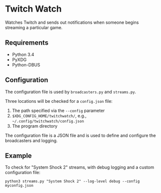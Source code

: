 # Twitch Watch
Watches Twitch and sends out notifications when someone begins streaming a particular game.

## Requirements

* Python 3.4
* PyXDG
* Python-DBUS

## Configuration

The configuration file is used by `broadcasters.py` and `streams.py`.

Three locations will be checked for a `config.json` file:

1. The path specified via the `--config` parameter
2. `$XDG_CONFIG_HOME/twitchwatch/`, e.g., `~/.config/twitchwatch/config.json`
3. The program directory

The configuration file is a JSON file and is used to define and configure the broadcasters and logging.

## Example

To check for "System Shock 2" streams, with debug logging and a custom configuration file:
```
python3 streams.py "System Shock 2" --log-level debug --config myconfig.json
```
